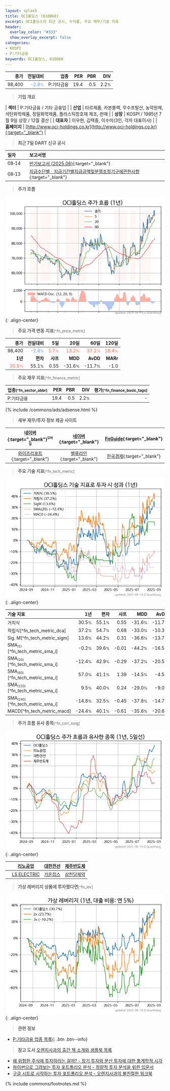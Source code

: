 ```yaml
---
layout: splash
title: OCI홀딩스 (010060)
excerpt: OCI홀딩스의 최근 공시, 수익률, 주요 재무/기술 지표
header:
  overlay_color: "#333"
  show_overlay_excerpt: false
categories:
- KOSPI
- P:기타금융
keywords: OCI홀딩스, 010060
---
```


| **종가** | **전일대비** | **업종** | **PER** | **PBR** | **DIV** |
| -------: | -----------: | -------: | ------: | ------: | ------: |
| 98,400 | <span style="color: cornflowerblue">-2.8<small>%</small></span> | P:기타금융 | 19.4 | 0.5 | 2.2<small>%</small> |

<!-- more -->


> **기업 개요**<a id="company"></a>

| <span style="white-space:nowrap;">**섹터**</span> | P:기타금융 / 기타 금융업 |
| <span style="white-space:nowrap;">**산업**</span> | 타르제품, 카본블랙, 무수프탈산, 농약원제, 석탄화학제품, 정밀화학제품, 플라스틱창호재 제조, 판매 |
| <span style="white-space:nowrap;">**상장**</span> | KOSPI / 1985년 7월 9일 상장 / 12월 결산 |
| <span style="white-space:nowrap;">**대표자**</span> | 이우현, 김택중, 이수미(3인, 각자 대표이사) |
| <span style="white-space:nowrap;">**홈페이지**</span> | [http://www.oci-holdings.co.kr](http://www.oci-holdings.co.kr){:target="_blank"} |


> **최근 7일 DART 신규 공시**<a id="dart"></a>

| **일자** |      | **보고서명** |
| :------- | :--- | :----------- |
| 08&#x2011;14 | | [반기보고서 (2025.06)](https://dart.fss.or.kr/dsaf001/main.do?rcpNo=20250814003139){:target="_blank"} |
| 08&#x2011;13 | | [지급수단별ㆍ지급기간별지급금액및분쟁조정기구에관한사항](https://dart.fss.or.kr/dsaf001/main.do?rcpNo=20250813000620){:target="_blank"} |


> **주가 흐름**<a id="price"></a>

![010060](/stock/images/010060.png){: .align-center}


> **주요 가격 변동 지표**<small>[^fn_price_metric]</small>

| **종가** | **전일대비** | **5일** | **20일** | **60일** | **120일** |
| -------: | -----------: | ------: | -------: | -------: | --------: |
| 98,400 | <span style="color: cornflowerblue">-2.8<small>%</small></span> | <span style="color: tomato">1.7<small>%</small></span> | <span style="color: tomato">13.2<small>%</small></span> | <span style="color: tomato">37.2<small>%</small></span> | <span style="color: tomato">18.4<small>%</small></span> |
| **1년** | **편차** | **샤프** | **MDD** | **AvDD** | **MARr** |
| <span style="color: tomato">30.5<small>%</small></span> | 55.1<small>%</small> | 0.55 | -31.6<small>%</small> | -11.7<small>%</small> | -1.0 |


> **주요 재무 지표**<small>[^fn_finance_metric]</small>

| **업종**<small>[^fn_sector_abbr]</small> | **PER** | **PBR** | **DIV** | **평가**<small>[^fn_finance_basic_tags]</small> |
| :--------------------------------------- | ------: | ------: | ------: | ----------------------------------------------: |
| P:기타금융 | 19.4 | 0.5 | 2.2<small>%</small> | - |



{% include /commons/ads/adsense.html %}

> **세부 재무/투자 정보 제공 사이트**

| [네이버](https://m.stock.naver.com/domestic/stock/010060/finance/summary){:target="_blank"}<sup><small>모바일</small></sup> | [네이버](https://finance.naver.com/item/coinfo.naver?code=010060){:target="_blank"} | [FnGuide](https://comp.fnguide.com/SVO2/ASP/SVD_Invest.asp?gicode=A010060&MenuYn=Y){:target="_blank"} |
| :---: | :---: | :---: |
| [와이즈리포트](https://comp.wisereport.co.kr/company/c1040001.aspx?cmp_cd=010060){:target="_blank"} | [밸류라인](https://www.valueline.co.kr/finance/summary/010060){:target="_blank"} | [한국경제](https://markets.hankyung.com/stock/010060/financial-summary){:target="_blank"} |


> **주요 기술 지표**<small>[^fn_tech_metric]</small>


![010060](/stock/images/010060_tech.png){: .align-center}

| **기술 지표** | **1년** | **편차** | **샤프** | **MDD** | **AvDD** |
| :------------ | ------: | -----------: | -------: | ------: | -------: |
| 거치식 | 30.5<small>%</small> | 55.1<small>%</small> | 0.55 | -31.6<small>%</small> | -11.7<small>%</small> |
| 적립식[^fn_tech_metric_dca] | 37.2<small>%</small> | 54.7<small>%</small> | 0.68 | -33.0<small>%</small> | -10.3<small>%</small> |
| Sig. M[^fn_tech_metric_sigm] | 13.6<small>%</small> | 44.2<small>%</small> | 0.31 | -36.6<small>%</small> | -13.7<small>%</small> |
| SMA<small><sub>(5)</sub></small>[^fn_tech_metric_sma_i] | -0.2<small>%</small> | 39.6<small>%</small> | -0.01 | -44.2<small>%</small> | -16.5<small>%</small> |
| SMA<small><sub>(20)</sub></small>[^fn_tech_metric_sma_i] | -12.4<small>%</small> | 42.9<small>%</small> | -0.29 | -37.2<small>%</small> | -20.5<small>%</small> |
| SMA<small><sub>(60)</sub></small>[^fn_tech_metric_sma_i] | 57.0<small>%</small> | 41.1<small>%</small> | 1.39 | -14.5<small>%</small> | -4.5<small>%</small> |
| SMA<small><sub>(120)</sub></small>[^fn_tech_metric_sma_i] | 9.5<small>%</small> | 40.0<small>%</small> | 0.24 | -29.0<small>%</small> | -9.0<small>%</small> |
| SMA<small><sub>(240)</sub></small>[^fn_tech_metric_sma_i] | -14.8<small>%</small> | 32.5<small>%</small> | -0.45 | -37.8<small>%</small> | -14.7<small>%</small> |
| MACD[^fn_tech_metric_macd] | -24.4<small>%</small> | 40.1<small>%</small> | -0.61 | -35.6<small>%</small> | -20.6<small>%</small> |


> **주가 흐름 유사 종목**<a id="corr"></a><small>[^fn_corr_long]</small>

![010060](/stock/images/010060_corr.png){: .align-center}

|       | [리노공업](/058470/) | [대한전선](/001440/) | [제주반도체](/080220/) |
| :---: | :------------------------------------: | :------------------------------------: | :------------------------------------: |
|       | [LS ELECTRIC](/010120/) | [가온칩스](/399720/) | [삼천당제약](/000250/) |


> **가상 레버리지 상품에 투자했다면**<a id="2x"></a><small>[^fn_lev]</small>

![010060](/stock/images/010060_2x.png){: .align-center}


> **관련 정보**

- [P:기타금융 업종 목록](/stats/sector/kospi_업종_기타금융_종목/){: .btn .btn--info}

> **참고 도서** [오렌지사과의 출간 책 소개와 샘플북 목록](https://kongdori.tistory.com/691)

- [왜 위험한 주식에 투자하라는 걸까? - 장기 투자와 분산 투자에 대한 통계학적 시각](https://kongdori.tistory.com/421)
- [파이썬으로 그려보는 투자 포트폴리오 분석  - 정량적 투자 분석을 위한 입문서](https://kongdori.tistory.com/643)
- [구글 시트로 시작하는 투자 포트폴리오 분석 - 오렌지사과의 불친절한 워크북](https://kongdori.tistory.com/449)


{% include commons/footnotes.md %}